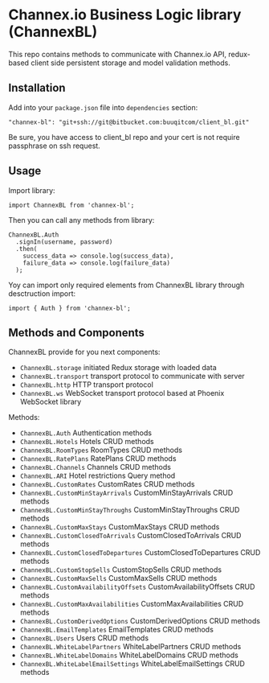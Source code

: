 # Channex.io Business Logic library (ChannexBL)

This repo contains methods to communicate with Channex.io API, redux-based client side persistent storage and model validation methods.

## Installation

Add into your `package.json` file into `dependencies` section:
```
"channex-bl": "git+ssh://git@bitbucket.com:buuqitcom/client_bl.git"
```

Be sure, you have access to client_bl repo and your cert is not require passphrase on ssh request.

## Usage

Import library:

```
import ChannexBL from 'channex-bl';
```

Then you can call any methods from library:

```
ChannexBL.Auth
  .signIn(username, password)
  .then(
    success_data => console.log(success_data),
    failure_data => console.log(failure_data)
  );
```

Yoy can import only required elements from ChannexBL library through desctruction import:

```
import { Auth } from 'channex-bl';
```

## Methods and Components

ChannexBL provide for you next components:

- `ChannexBL.storage` initiated Redux storage with loaded data
- `ChannexBL.transport` transport protocol to communicate with server
- `ChannexBL.http` HTTP transport protocol
- `ChannexBL.ws` WebSocket transport protocol based at Phoenix WebSocket library

Methods:

- `ChannexBL.Auth` Authentication methods
- `ChannexBL.Hotels` Hotels CRUD methods
- `ChannexBL.RoomTypes` RoomTypes CRUD methods
- `ChannexBL.RatePlans` RatePlans CRUD methods
- `ChannexBL.Channels` Channels CRUD methods
- `ChannexBL.ARI` Hotel restrictions Query method
- `ChannexBL.CustomRates` CustomRates CRUD methods
- `ChannexBL.CustomMinStayArrivals` CustomMinStayArrivals CRUD methods
- `ChannexBL.CustomMinStayThroughs` CustomMinStayThroughs CRUD methods
- `ChannexBL.CustomMaxStays` CustomMaxStays CRUD methods
- `ChannexBL.CustomClosedToArrivals` CustomClosedToArrivals CRUD methods
- `ChannexBL.CustomClosedToDepartures` CustomClosedToDepartures CRUD methods
- `ChannexBL.CustomStopSells` CustomStopSells CRUD methods
- `ChannexBL.CustomMaxSells` CustomMaxSells CRUD methods
- `ChannexBL.CustomAvailabilityOffsets` CustomAvailabilityOffsets CRUD methods
- `ChannexBL.CustomMaxAvailabilities` CustomMaxAvailabilities CRUD methods
- `ChannexBL.CustomDerivedOptions` CustomDerivedOptions CRUD methods
- `ChannexBL.EmailTemplates` EmailTemplates CRUD methods
- `ChannexBL.Users` Users CRUD methods
- `ChannexBL.WhiteLabelPartners` WhiteLabelPartners CRUD methods
- `ChannexBL.WhiteLabelDomains` WhiteLabelDomains CRUD methods
- `ChannexBL.WhiteLabelEmailSettings` WhiteLabelEmailSettings CRUD methods